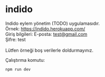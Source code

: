 # indido
Indido eylem yönetim (TODO) uygulamasıdır. </br>
Örnek: https://indido.herokuapp.com/ </br>
Giriş bilgileri:
E-posta: test@gmail.com </br>
Şifre: test </br></br>
Lütfen örneği boş verilerle doldurmayınız.


Çalıştırma komutu:
```
npm run dev
```

